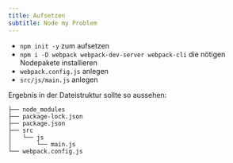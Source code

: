 ```yaml
---
title: Aufsetzen
subtitle: Node my Problem
---
```


- `npm init -y` zum aufsetzen
- `npm i -D webpack webpack-dev-server webpack-cli` die nötigen Nodepakete installieren
- `webpack.config.js` anlegen
- `src/js/main.js` anlegen

Ergebnis in der Dateistruktur sollte so aussehen:

```shell
├── node_modules
├── package-lock.json
├── package.json
├── src
│   └── js
│       └── main.js
└── webpack.config.js
```
